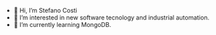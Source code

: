 - 👋 Hi, I’m Stefano Costi
- 👀 I’m interested in new software tecnology and industrial automation.
- 🌱 I’m currently learning MongoDB.  



